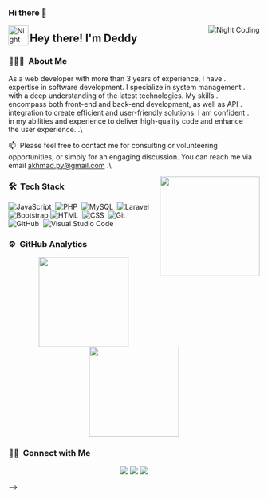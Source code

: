### Hi there 👋

<img alt="Night Coding" src="./assets/Night-Coding.gif" align="right"/>

<img alt="Night Coding" src="./assets/Hand Wave.gif" width='40' align="left"/><h2>Hey there! I'm Deddy</h2>

<!-- ### 👋 &nbsp;Hey there! I'm Zul -->

### 👨🏻‍💻 &nbsp;About Me

As a web developer with more than 3 years of experience, I have .\
expertise in software development. I specialize in system management .\
with a deep understanding of the latest technologies. My skills .\
encompass both front-end and back-end development, as well as API .\
integration to create efficient and user-friendly solutions. I am confident .\
in my abilities and experience to deliver high-quality code and enhance .\
the user experience. .\

📫 &nbsp;Please feel free to contact me for consulting or volunteering opportunities, or simply for an engaging discussion. You can reach me via email akhmad.py@gmail.com .\

<img align='right' src="./assets/fire.gif" width="200">

### 🛠 &nbsp;Tech Stack

![JavaScript](https://img.shields.io/badge/-JavaScript-05122A?style=flat&logo=javascript)&nbsp;
![PHP](https://img.shields.io/badge/-PHP-05122A?style=flat&logo=php)&nbsp;
![MySQL](https://img.shields.io/badge/-MySQL-05122A?style=flat&logo=mysql)&nbsp;
![Laravel](https://img.shields.io/badge/-Laravel-05122A?style=flat&logo=laravel)&nbsp;
![Bootstrap](https://img.shields.io/badge/-Bootstrap-05122A?style=flat&logo=bootstrap&logoColor=563D7C)
![HTML](https://img.shields.io/badge/-HTML-05122A?style=flat&logo=HTML5)&nbsp;
![CSS](https://img.shields.io/badge/-CSS-05122A?style=flat&logo=CSS3&logoColor=1572B6)&nbsp;
![Git](https://img.shields.io/badge/-Git-05122A?style=flat&logo=git)&nbsp;
![GitHub](https://img.shields.io/badge/-GitHub-05122A?style=flat&logo=github)&nbsp;
![Visual Studio Code](https://img.shields.io/badge/-Visual%20Studio%20Code-05122A?style=flat&logo=visual-studio-code&logoColor=007ACC)&nbsp;
<!-- ![Django](https://img.shields.io/badge/-Django-05122A?style=flat&logo=django&logoColor=092E20)&nbsp;
![Flask](https://img.shields.io/badge/-Flask-05122A?style=flat&logo=flask)&nbsp; -->
<!-- ![Markdown](https://img.shields.io/badge/-Markdown-05122A?style=flat&logo=markdown)\ -->
<!-- ![Python](https://img.shields.io/badge/-Python-05122A?style=flat&logo=python)&nbsp; -->
<!-- ![Java](https://img.shields.io/badge/-Java-05122A?style=flat&logo=Java&logoColor=FFA518)&nbsp;
![C](https://img.shields.io/badge/-C-05122A?style=flat&logo=C&logoColor=A8B9CC)&nbsp;
![C++](https://img.shields.io/badge/-C++-05122A?style=flat&logo=C%2B%2B&logoColor=00599C)&nbsp; -->
<!-- ![R (Statistics)](https://img.shields.io/badge/-R-05122A?style=flat&logo=R&logoColor=276DC3)\ -->
<!-- ![RStudio](https://img.shields.io/badge/-RStudio-05122A?style=flat&logo=rstudio)&nbsp; -->
<!-- ![Eclipse](https://img.shields.io/badge/-Eclipse-05122A?style=flat&logo=eclipse-ide&logoColor=2C2255)\
![Illustrator](https://img.shields.io/badge/-Illustrator-05122A?style=flat&logo=adobe-illustrator)&nbsp; -->
<!-- ![InDesign](https://img.shields.io/badge/-InDesign-05122A?style=flat&logo=adobe-indesign) -->

### ⚙️ &nbsp;GitHub Analytics

<p align="center">
<a href="https://github.com/AVS1508">
  <img height="180em" src="https://github-readme-stats-eight-theta.vercel.app/api?username=oiakhmad&show_icons=true&theme=algolia&include_all_commits=true&count_private=true"/>
  <img height="180em" src="https://github-readme-stats-eight-theta.vercel.app/api/top-langs/?username=oiakhmad&layout=compact&langs_count=8&theme=algolia"/>
</a>
</p>

### 🤝🏻 &nbsp;Connect with Me

<p align="center">
<a href="https://www.linkedin.com/in/akhmad-zulkarnain-258b45177/" target="_blank"><img src="https://img.shields.io/badge/-Akhmad Zulkarnain-0077B5?style=flat&logo=Linkedin&logoColor=white"/></a>
<a href="mailto:akhmad.py@gmail.com"><img src="https://img.shields.io/badge/-akhmad.py@gmail.com-D14836?style=flat&logo=Gmail&logoColor=white"/></a>
<a href="https://www.instagram.com/candrasujarwadi/" target="_blank"><img src="https://img.shields.io/badge/-@candrasujarwadi-E4405F?style=flat&logo=Instagram&logoColor=white"/></a>
</p>
<!--

Here are some ideas to get you started:
 -->
<!-- - 🔭 I’m currently working on ...  -->
<!-- - 🌱 I’m currently learning ...  -->
<!-- - 👯 I’m looking to collaborate on ...  -->
<!-- - 🤔 I’m looking for help with ...  -->
<!-- - 💬 Ask me about ...  -->
<!-- - 📫 How to reach me: ...  -->
<!-- - 😄 Pronouns: ...  -->
<!-- - ⚡ Fun fact: ...  -->
-->
